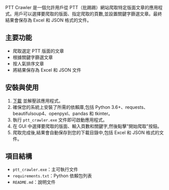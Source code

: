 PTT Crawler 是一個允許用戶從 PTT（批踢踢）網站爬取特定版面文章的應用程式。用戶可以選擇要爬取的版面、指定爬取的頁數,並設置關鍵字篩選文章。最終結果會保存為 Excel 和 JSON 格式的文件。

## 主要功能

- 爬取選定 PTT 版面的文章
- 根據關鍵字篩選文章 
- 按人氣排序文章
- 將結果保存為 Excel 和 JSON 文件

## 安裝與使用

1. [下載](https://github.com/shoz87/PTT-Crawler/releases/tag/Crawler) 並解壓該應用程式。
2. 確保您的系統上安裝了所需的依賴庫,包括 Python 3.6+、requests、beautifulsoup4、openpyxl、pandas 和 tkinter。
3. 執行 `ptt_crawler.exe` 文件即可啟動應用程式。
4. 在 GUI 中選擇要爬取的版面、輸入頁數和關鍵字,然後點擊"開始爬取"按鈕。
5. 爬取完成後,結果會自動保存到您的下載目錄中,包括 Excel 和 JSON 格式的文件。

## 項目結構

- `ptt_crawler.exe`：主可執行文件
- `requirements.txt`：Python 依賴包列表
- `README.md`：說明文件
